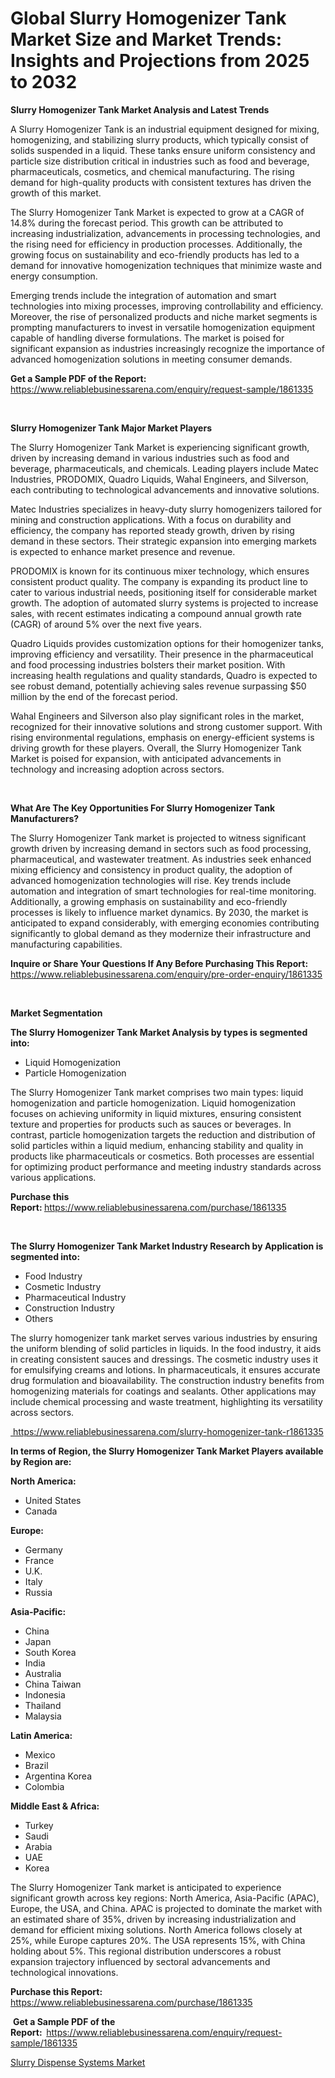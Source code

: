 <p><h1>Global Slurry Homogenizer Tank Market Size and Market Trends: Insights and Projections from 2025 to 2032</h1></p><p><strong>Slurry Homogenizer Tank Market Analysis and Latest Trends</strong></p>
<p><p>A Slurry Homogenizer Tank is an industrial equipment designed for mixing, homogenizing, and stabilizing slurry products, which typically consist of solids suspended in a liquid. These tanks ensure uniform consistency and particle size distribution critical in industries such as food and beverage, pharmaceuticals, cosmetics, and chemical manufacturing. The rising demand for high-quality products with consistent textures has driven the growth of this market.</p><p>The Slurry Homogenizer Tank Market is expected to grow at a CAGR of 14.8% during the forecast period. This growth can be attributed to increasing industrialization, advancements in processing technologies, and the rising need for efficiency in production processes. Additionally, the growing focus on sustainability and eco-friendly products has led to a demand for innovative homogenization techniques that minimize waste and energy consumption. </p><p>Emerging trends include the integration of automation and smart technologies into mixing processes, improving controllability and efficiency. Moreover, the rise of personalized products and niche market segments is prompting manufacturers to invest in versatile homogenization equipment capable of handling diverse formulations. The market is poised for significant expansion as industries increasingly recognize the importance of advanced homogenization solutions in meeting consumer demands.</p></p>
<p><strong>Get a Sample PDF of the Report:&nbsp;</strong> <a href="https://www.reliablebusinessarena.com/enquiry/request-sample/1861335?utm_campaign=3251&utm_medium=2&utm_source=Github&utm_content=ia&utm_term=12042025&utm_id=slurry-homogenizer-tank">https://www.reliablebusinessarena.com/enquiry/request-sample/1861335</a></p>
<p>&nbsp;</p>
<p><strong>Slurry Homogenizer Tank Major Market Players</strong></p>
<p><p>The Slurry Homogenizer Tank Market is experiencing significant growth, driven by increasing demand in various industries such as food and beverage, pharmaceuticals, and chemicals. Leading players include Matec Industries, PRODOMIX, Quadro Liquids, Wahal Engineers, and Silverson, each contributing to technological advancements and innovative solutions.</p><p>Matec Industries specializes in heavy-duty slurry homogenizers tailored for mining and construction applications. With a focus on durability and efficiency, the company has reported steady growth, driven by rising demand in these sectors. Their strategic expansion into emerging markets is expected to enhance market presence and revenue.</p><p>PRODOMIX is known for its continuous mixer technology, which ensures consistent product quality. The company is expanding its product line to cater to various industrial needs, positioning itself for considerable market growth. The adoption of automated slurry systems is projected to increase sales, with recent estimates indicating a compound annual growth rate (CAGR) of around 5% over the next five years.</p><p>Quadro Liquids provides customization options for their homogenizer tanks, improving efficiency and versatility. Their presence in the pharmaceutical and food processing industries bolsters their market position. With increasing health regulations and quality standards, Quadro is expected to see robust demand, potentially achieving sales revenue surpassing $50 million by the end of the forecast period.</p><p>Wahal Engineers and Silverson also play significant roles in the market, recognized for their innovative solutions and strong customer support. With rising environmental regulations, emphasis on energy-efficient systems is driving growth for these players. Overall, the Slurry Homogenizer Tank Market is poised for expansion, with anticipated advancements in technology and increasing adoption across sectors.</p></p>
<p>&nbsp;</p>
<p><strong>What Are The Key Opportunities For Slurry Homogenizer Tank Manufacturers?</strong></p>
<p><p>The Slurry Homogenizer Tank market is projected to witness significant growth driven by increasing demand in sectors such as food processing, pharmaceutical, and wastewater treatment. As industries seek enhanced mixing efficiency and consistency in product quality, the adoption of advanced homogenization technologies will rise. Key trends include automation and integration of smart technologies for real-time monitoring. Additionally, a growing emphasis on sustainability and eco-friendly processes is likely to influence market dynamics. By 2030, the market is anticipated to expand considerably, with emerging economies contributing significantly to global demand as they modernize their infrastructure and manufacturing capabilities.</p></p>
<p><strong>Inquire or Share Your Questions If Any Before Purchasing This Report:</strong> <a href="https://www.reliablebusinessarena.com/enquiry/pre-order-enquiry/1861335?utm_campaign=3251&utm_medium=2&utm_source=Github&utm_content=ia&utm_term=12042025&utm_id=slurry-homogenizer-tank">https://www.reliablebusinessarena.com/enquiry/pre-order-enquiry/1861335</a></p>
<p>&nbsp;</p>
<p><strong>Market Segmentation</strong></p>
<p><strong>The Slurry Homogenizer Tank Market Analysis by types is segmented into:</strong></p>
<p><ul><li>Liquid Homogenization</li><li>Particle Homogenization</li></ul></p>
<p><p>The Slurry Homogenizer Tank market comprises two main types: liquid homogenization and particle homogenization. Liquid homogenization focuses on achieving uniformity in liquid mixtures, ensuring consistent texture and properties for products such as sauces or beverages. In contrast, particle homogenization targets the reduction and distribution of solid particles within a liquid medium, enhancing stability and quality in products like pharmaceuticals or cosmetics. Both processes are essential for optimizing product performance and meeting industry standards across various applications.</p></p>
<p><strong>Purchase this Report:&nbsp;</strong><a href="https://www.reliablebusinessarena.com/purchase/1861335?utm_campaign=3251&utm_medium=2&utm_source=Github&utm_content=ia&utm_term=12042025&utm_id=slurry-homogenizer-tank">https://www.reliablebusinessarena.com/purchase/1861335</a></p>
<p>&nbsp;</p>
<p><strong>The Slurry Homogenizer Tank Market Industry Research by Application is segmented into:</strong></p>
<p><ul><li>Food Industry</li><li>Cosmetic Industry</li><li>Pharmaceutical Industry</li><li>Construction Industry</li><li>Others</li></ul></p>
<p><p>The slurry homogenizer tank market serves various industries by ensuring the uniform blending of solid particles in liquids. In the food industry, it aids in creating consistent sauces and dressings. The cosmetic industry uses it for emulsifying creams and lotions. In pharmaceuticals, it ensures accurate drug formulation and bioavailability. The construction industry benefits from homogenizing materials for coatings and sealants. Other applications may include chemical processing and waste treatment, highlighting its versatility across sectors.</p></p>
<p><a href="https://www.reliablebusinessarena.com/slurry-homogenizer-tank-r1861335?utm_campaign=3251&utm_medium=2&utm_source=Github&utm_content=ia&utm_term=12042025&utm_id=slurry-homogenizer-tank">&nbsp;https://www.reliablebusinessarena.com/slurry-homogenizer-tank-r1861335</a></p>
<p><strong>In terms of Region, the Slurry Homogenizer Tank Market Players available by Region are:</strong></p>
<p>
    <p> <strong> North America: </strong>
        <ul>
            <li>United States</li>
            <li>Canada</li>
        </ul>
        </p> 
    <p> <strong> Europe: </strong>
        <ul>
            <li>Germany</li>
            <li>France</li>
            <li>U.K.</li>
            <li>Italy</li>
            <li>Russia</li>
        </ul>
        </p> 
    <p> <strong> Asia-Pacific: </strong>
        <ul>
            <li>China</li>
            <li>Japan</li>
            <li>South Korea</li>
            <li>India</li>
            <li>Australia</li>
            <li>China Taiwan</li>
            <li>Indonesia</li>
            <li>Thailand</li>
            <li>Malaysia</li>
        </ul>
        </p> 
    <p> <strong> Latin America: </strong>
        <ul>
            <li>Mexico</li>
            <li>Brazil</li>
            <li>Argentina Korea</li>
            <li>Colombia</li>
        </ul>
        </p> 
    <p> <strong> Middle East & Africa: </strong>
        <ul>
            <li>Turkey</li>
            <li>Saudi</li>
            <li>Arabia</li>
            <li>UAE</li>
            <li>Korea</li>
        </ul>
    </p>
    </p>
<p><p>The Slurry Homogenizer Tank market is anticipated to experience significant growth across key regions: North America, Asia-Pacific (APAC), Europe, the USA, and China. APAC is projected to dominate the market with an estimated share of 35%, driven by increasing industrialization and demand for efficient mixing solutions. North America follows closely at 25%, while Europe captures 20%. The USA represents 15%, with China holding about 5%. This regional distribution underscores a robust expansion trajectory influenced by sectoral advancements and technological innovations.</p></p>
<p><strong>Purchase this Report: </strong><a href="https://www.reliablebusinessarena.com/purchase/1861335?utm_campaign=3251&utm_medium=2&utm_source=Github&utm_content=ia&utm_term=12042025&utm_id=slurry-homogenizer-tank">https://www.reliablebusinessarena.com/purchase/1861335</a></p>
<p>&nbsp;<strong>Get a Sample PDF of the Report:&nbsp;&nbsp;</strong><a href="https://www.reliablebusinessarena.com/enquiry/request-sample/1861335?utm_campaign=3251&utm_medium=2&utm_source=Github&utm_content=ia&utm_term=12042025&utm_id=slurry-homogenizer-tank">https://www.reliablebusinessarena.com/enquiry/request-sample/1861335</a></p>
<p><strong></strong></p>
<p><p><a href="https://github.com/maseykokosq1/Market-Research-Report-List-1/blob/main/slurry-dispense-systems-market.md?utm_campaign=3251&utm_medium=2&utm_source=Github&utm_content=ia&utm_term=12042025&utm_id=slurry-homogenizer-tank">Slurry Dispense Systems Market</a></p></p>